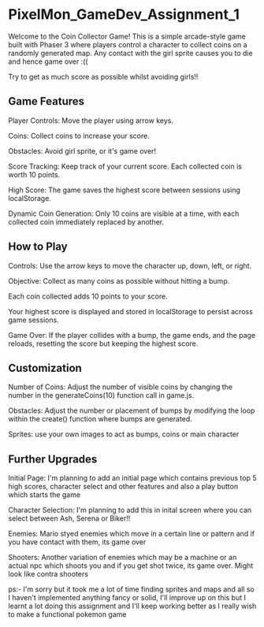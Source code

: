 # PixelMon_GameDev_Assignment_1

Welcome to the Coin Collector Game! This is a simple arcade-style game built with Phaser 3 where players control a character to collect coins on a randomly generated map. Any contact with the girl sprite causes you to die and hence game over :((

Try to get as much score as possible whilst avoiding girls!!

## Game Features

Player Controls: Move the player using arrow keys.

Coins: Collect coins to increase your score.

Obstacles: Avoid girl sprite, or it's game over!

Score Tracking: Keep track of your current score. Each collected coin is worth 10 points.

High Score: The game saves the highest score between sessions using localStorage.

Dynamic Coin Generation: Only 10 coins are visible at a time, with each collected coin immediately replaced by another.

## How to Play

Controls: Use the arrow keys to move the character up, down, left, or right.

Objective: Collect as many coins as possible without hitting a bump.

Each coin collected adds 10 points to your score.

Your highest score is displayed and stored in localStorage to persist across game sessions.

Game Over: If the player collides with a bump, the game ends, and the page reloads, resetting the score but keeping the highest score.

## Customization

Number of Coins: Adjust the number of visible coins by changing the number in the generateCoins(10) function call in game.js.

Obstacles: Adjust the number or placement of bumps by modifying the loop within the create() function where bumps are generated. 

Sprites: use your own images to act as bumps, coins or main character

## Further Upgrades

Initial Page: I'm planning to add an initial page which contains previous top 5 high scores, character select and other features and also a play button which starts the game

Character Selection: I'm planning to add this in inital screen where you can select between Ash, Serena or Biker!!

Enemies: Mario styed enemies which move in a certain line or pattern and if you have contact with them, its game over

Shooters: Another variation of enemies which may be a machine or an actual npc which shoots you and if you get shot twice, its game over. Might look like contra shooters

ps:- I'm sorry but it took me a lot of time finding sprites and maps and all so I haven't implemented anything fancy or solid, I'll improve up on this but I learnt a lot doing this assignment and I'll keep working better as I really wish to make a functional pokemon game
